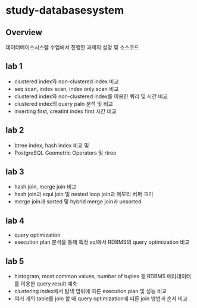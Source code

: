 # study-databasesystem
## Overview
데이터베이스시스템 수업에서 진행한 과제의 설명 및 소스코드

## lab 1
- clustered index와 non-clustered index 비교
- seq scan, index scan, index only scan 비교
- clustered index와 non-clustered index를 이용한 쿼리 및 시간 비교
- clustered index의 query paln 분석 및 비교
- inserting first, creatint index first 시간 비교

## lab 2
- btree index, hash index 비교 및 
- PostgreSQL Geometric Operators 및 rtree

## lab 3
- hash join, merge join 비교
- hash join과 equi join 및 nested loop join과 메모리 버퍼 크기
- merge join과 sorted 및 hybrid merge join과 unsorted

## lab 4
- query optimization
- execution plan 분석을 통해 특정 sql에서 RDBMS의 query optimization 비교

## lab 5
- histogram, most common values, number of tuples 등 RDBMS 메타데이터를 이용한 query result 예축
- clustering index에서 탐색 범위에 따른 execution plan 및 성능 비교
- 여러 개의 table를 join 할 때 query optimization에 따른 join 방법과 순서 비교
